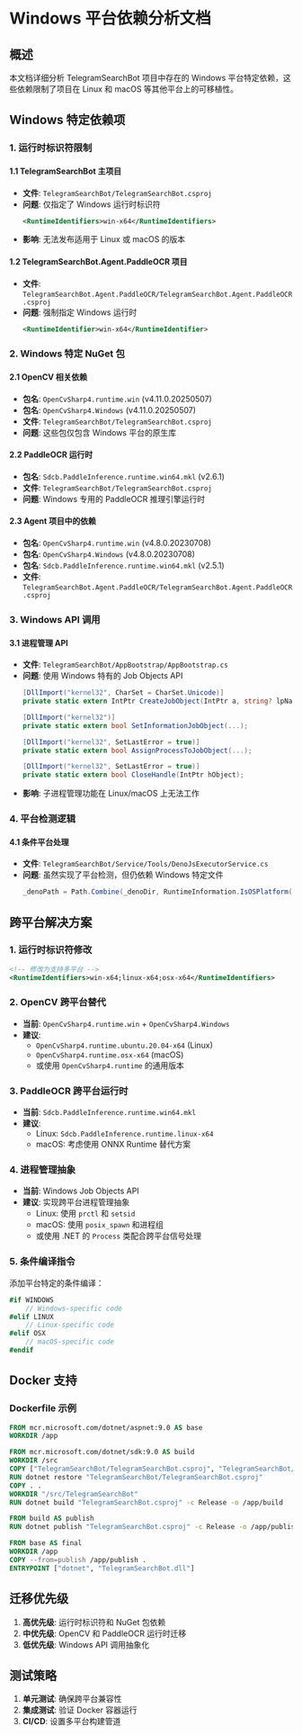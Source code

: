 # Windows 平台依赖分析文档

## 概述

本文档详细分析 TelegramSearchBot 项目中存在的 Windows 平台特定依赖，这些依赖限制了项目在 Linux 和 macOS 等其他平台上的可移植性。

## Windows 特定依赖项

### 1. 运行时标识符限制

#### 1.1 TelegramSearchBot 主项目
- **文件**: `TelegramSearchBot/TelegramSearchBot.csproj`
- **问题**: 仅指定了 Windows 运行时标识符
  ```xml
  <RuntimeIdentifiers>win-x64</RuntimeIdentifiers>
  ```
- **影响**: 无法发布适用于 Linux 或 macOS 的版本

#### 1.2 TelegramSearchBot.Agent.PaddleOCR 项目
- **文件**: `TelegramSearchBot.Agent.PaddleOCR/TelegramSearchBot.Agent.PaddleOCR.csproj`
- **问题**: 强制指定 Windows 运行时
  ```xml
  <RuntimeIdentifier>win-x64</RuntimeIdentifier>
  ```

### 2. Windows 特定 NuGet 包

#### 2.1 OpenCV 相关依赖
- **包名**: `OpenCvSharp4.runtime.win` (v4.11.0.20250507)
- **包名**: `OpenCvSharp4.Windows` (v4.11.0.20250507)
- **文件**: `TelegramSearchBot/TelegramSearchBot.csproj`
- **问题**: 这些包仅包含 Windows 平台的原生库

#### 2.2 PaddleOCR 运行时
- **包名**: `Sdcb.PaddleInference.runtime.win64.mkl` (v2.6.1)
- **文件**: `TelegramSearchBot/TelegramSearchBot.csproj`
- **问题**: Windows 专用的 PaddleOCR 推理引擎运行时

#### 2.3 Agent 项目中的依赖
- **包名**: `OpenCvSharp4.runtime.win` (v4.8.0.20230708)
- **包名**: `OpenCvSharp4.Windows` (v4.8.0.20230708)
- **包名**: `Sdcb.PaddleInference.runtime.win64.mkl` (v2.5.1)
- **文件**: `TelegramSearchBot.Agent.PaddleOCR/TelegramSearchBot.Agent.PaddleOCR.csproj`

### 3. Windows API 调用

#### 3.1 进程管理 API
- **文件**: `TelegramSearchBot/AppBootstrap/AppBootstrap.cs`
- **问题**: 使用 Windows 特有的 Job Objects API
  ```csharp
  [DllImport("kernel32", CharSet = CharSet.Unicode)]
  private static extern IntPtr CreateJobObject(IntPtr a, string? lpName);
  
  [DllImport("kernel32")]
  private static extern bool SetInformationJobObject(...);
  
  [DllImport("kernel32", SetLastError = true)]
  private static extern bool AssignProcessToJobObject(...);
  
  [DllImport("kernel32", SetLastError = true)]
  private static extern bool CloseHandle(IntPtr hObject);
  ```
- **影响**: 子进程管理功能在 Linux/macOS 上无法工作

### 4. 平台检测逻辑

#### 4.1 条件平台处理
- **文件**: `TelegramSearchBot/Service/Tools/DenoJsExecutorService.cs`
- **问题**: 虽然实现了平台检测，但仍依赖 Windows 特定文件
  ```csharp
  _denoPath = Path.Combine(_denoDir, RuntimeInformation.IsOSPlatform(OSPlatform.Windows) ? "deno.exe" : "deno");
  ```

## 跨平台解决方案

### 1. 运行时标识符修改
```xml
<!-- 修改为支持多平台 -->
<RuntimeIdentifiers>win-x64;linux-x64;osx-x64</RuntimeIdentifiers>
```

### 2. OpenCV 跨平台替代
- **当前**: `OpenCvSharp4.runtime.win` + `OpenCvSharp4.Windows`
- **建议**: 
  - `OpenCvSharp4.runtime.ubuntu.20.04-x64` (Linux)
  - `OpenCvSharp4.runtime.osx-x64` (macOS)
  - 或使用 `OpenCvSharp4.runtime` 的通用版本

### 3. PaddleOCR 跨平台运行时
- **当前**: `Sdcb.PaddleInference.runtime.win64.mkl`
- **建议**:
  - Linux: `Sdcb.PaddleInference.runtime.linux-x64`
  - macOS: 考虑使用 ONNX Runtime 替代方案

### 4. 进程管理抽象
- **当前**: Windows Job Objects API
- **建议**: 实现跨平台进程管理抽象
  - Linux: 使用 `prctl` 和 `setsid`
  - macOS: 使用 `posix_spawn` 和进程组
  - 或使用 .NET 的 `Process` 类配合跨平台信号处理

### 5. 条件编译指令
添加平台特定的条件编译：
```csharp
#if WINDOWS
    // Windows-specific code
#elif LINUX
    // Linux-specific code
#elif OSX
    // macOS-specific code
#endif
```

## Docker 支持

### Dockerfile 示例
```dockerfile
FROM mcr.microsoft.com/dotnet/aspnet:9.0 AS base
WORKDIR /app

FROM mcr.microsoft.com/dotnet/sdk:9.0 AS build
WORKDIR /src
COPY ["TelegramSearchBot/TelegramSearchBot.csproj", "TelegramSearchBot/"]
RUN dotnet restore "TelegramSearchBot/TelegramSearchBot.csproj"
COPY . .
WORKDIR "/src/TelegramSearchBot"
RUN dotnet build "TelegramSearchBot.csproj" -c Release -o /app/build

FROM build AS publish
RUN dotnet publish "TelegramSearchBot.csproj" -c Release -o /app/publish -r linux-x64 --self-contained false

FROM base AS final
WORKDIR /app
COPY --from=publish /app/publish .
ENTRYPOINT ["dotnet", "TelegramSearchBot.dll"]
```

## 迁移优先级

1. **高优先级**: 运行时标识符和 NuGet 包依赖
2. **中优先级**: OpenCV 和 PaddleOCR 运行时迁移
3. **低优先级**: Windows API 调用抽象化

## 测试策略

1. **单元测试**: 确保跨平台兼容性
2. **集成测试**: 验证 Docker 容器运行
3. **CI/CD**: 设置多平台构建管道